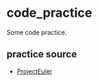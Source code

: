 # code_practice
Some code practice.


## practice source

* [ProjectEuler][1]




[1]:    https://projecteuler.net    "ProjectEuler"
